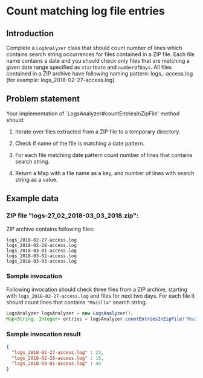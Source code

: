 # Count matching log file entries

## Introduction

Complete a `LogAnalyzer` class that should count number of lines which
contains search string occurrences for files contained in a ZIP file.
Each file name contains a date and you should check only files that are matching a given
date range specified as `startDate` and `numberOfDays`. All files contained in a ZIP archive have following
 naming pattern: logs_<date>-access.log (for example: logs_2018-02-27-access.log).

## Problem statement

Your implementation of `LogsAnalyzer#countEntriesInZipFile' method should:

1. Iterate over files extracted from a ZIP file to a temporary directory.

2. Check if name of the file is matching a date pattern.

3. For each file matching date pattern count number of lines that contains search string.

4. Return a Map with a file name as a key, and number of lines with search string as a value.

## Example data


### ZIP file "logs-27_02_2018-03_03_2018.zip":
ZIP archive contains following files:
```
logs_2018-02-27-access.log
logs_2018-02-28-access.log
logs_2018-03-01-access.log
logs_2018-03-02-access.log
logs_2018-03-03-access.log
```

### Sample invocation
Following invocation should check three files from a ZIP archive, starting with
 `logs_2018-02-27-access.log` and files for next two days. For each file it should count lines that contains `"Mozilla"` search string.

```java
LogsAnalyzer logsAnalyzer = new LogsAnalyzer();
Map<String, Integer> entries = logsAnalyzer.countEntriesInZipFile("Mozilla", zipPath, LocalDate.of(2018, 2, 27), 3);
```

### Sample invocation result
```json
{
  "logs_2018-02-27-access.log" : 23,
  "logs_2018-02-28-access.log" : 18,
  "logs_2018-03-01-access.log" : 40
}
```

